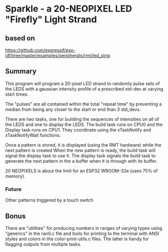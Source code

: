 # Sparkle - a 20-NEOPIXEL LED "Firefly" Light Strand


## based on 

https://github.com/espressif/esp-idf/tree/master/examples/peripherals/rmt/led_strip


## Summary

This program will program a 20-pixel LED strand to randomly pulse sets of the LEDS with a gaussian intensity profile of a prescribed std-dev at varying start times.

The "pulses" are all contained within the total "repeat time" by preventing a median from being any closer to the start or end than 3 std_devs.

There are two tasks, one for building the sequences of intensities
on all of the LEDS and one to display the LEDS. The build task runs on CPU0 and the Display task runs on CPU1.   They coordinate using the xTaskNotify and xTaskNotifyWait functions.

Once a pattern is stored, it is displayed (using the RMT hardware) while the next pattern is created   When the new pattern is ready, the build task will signal the display task to use it.    The display task signals the build task to generate the next pattern in the a buffer when it is through with its buffer.

20 NEOPIXELS is about the limit for an ESP32 WROOM-32e (uses 75% of memory).


### Future

Other patterns triggered by a touch switch

## Bonus

There are "utilities" for producing  numbers in ranges of varying types using "generics" in the ran0.c file and tools for printing to the terminal with ANSI styles and colors in the color-print-utils.c files.   The latter is handy for flagging outputs from multiple tasks.

